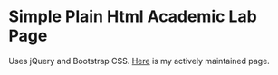 # Simple Plain Html Academic Lab Page

Uses jQuery and Bootstrap CSS.
[Here](https://precognition.team) is my actively maintained page.

